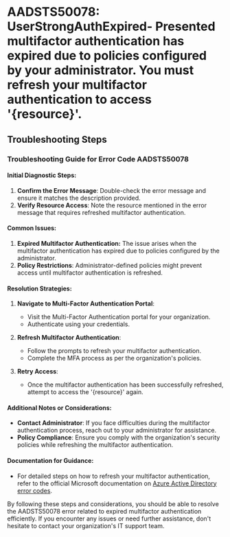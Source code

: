 
# AADSTS50078: UserStrongAuthExpired- Presented multifactor authentication has expired due to policies configured by your administrator. You must refresh your multifactor authentication to access '{resource}'.


## Troubleshooting Steps
### Troubleshooting Guide for Error Code AADSTS50078

#### Initial Diagnostic Steps:
1. **Confirm the Error Message**: Double-check the error message and ensure it matches the description provided.
2. **Verify Resource Access**: Note the resource mentioned in the error message that requires refreshed multifactor authentication.

#### Common Issues:
1. **Expired Multifactor Authentication:** The issue arises when the multifactor authentication has expired due to policies configured by the administrator.
2. **Policy Restrictions**: Administrator-defined policies might prevent access until multifactor authentication is refreshed.

#### Resolution Strategies:
1. **Navigate to Multi-Factor Authentication Portal**:
    - Visit the Multi-Factor Authentication portal for your organization.
    - Authenticate using your credentials.

2. **Refresh Multifactor Authentication**:
    - Follow the prompts to refresh your multifactor authentication.
    - Complete the MFA process as per the organization's policies.

3. **Retry Access**:
    - Once the multifactor authentication has been successfully refreshed, attempt to access the '{resource}' again.

#### Additional Notes or Considerations:
- **Contact Administrator**: If you face difficulties during the multifactor authentication process, reach out to your administrator for assistance.
- **Policy Compliance**: Ensure you comply with the organization's security policies while refreshing the multifactor authentication.

#### Documentation for Guidance:
- For detailed steps on how to refresh your multifactor authentication, refer to the official Microsoft documentation on [Azure Active Directory error codes](https://docs.microsoft.com/en-us/azure/active-directory/fundamentals/active-directory-logs#troubleshoot-aad-error-codes).

By following these steps and considerations, you should be able to resolve the AADSTS50078 error related to expired multifactor authentication efficiently. If you encounter any issues or need further assistance, don't hesitate to contact your organization's IT support team.